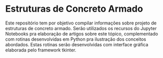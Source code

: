 # Estruturas de Concreto Armado

Este repositório tem por objetivo compilar informações sobre projeto de estruturas de concreto armado. Serão utilizados os recursos do Jupyter Notebooks pra elaboração de artigos sobre este tópico, complementado com rotinas desenvolvidas em Python pra ilustração dos conceitos abordados. Estas rotinas serão desenvolvidas com interface gráfica elaborada pelo framework tkinter.

